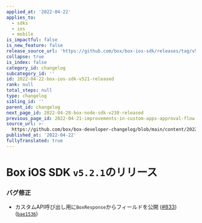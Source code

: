 ```yaml
---
applied_at: '2022-04-22'
applies_to:
  - sdks
  - ios
  - mobile
is_impactful: false
is_new_feature: false
release_source_url: 'https://github.com/box/box-ios-sdk/releases/tag/v5.2.1'
collapse: true
is_index: false
category_id: changelog
subcategory_id: ''
id: 2022-04-22-box-ios-sdk-v521-released
rank: null
total_steps: null
type: changelog
sibling_id: ''
parent_id: changelog
next_page_id: 2022-04-28-box-node-sdk-v230-released
previous_page_id: 2022-04-21-improvements-in-custom-apps-approval-flow
source_url: >-
  https://github.com/box/box-developer-changelog/blob/main/content/2022/04-22-box-ios-sdk-v521-released.md
published_at: '2022-04-22'
fullyTranslated: true
---
```

# Box iOS SDK `v5.2.1`のリリース

### バグ修正

* カスタムAPI呼び出し用に`BoxResponse`からフィールドを公開 ([#833][1]) ([`bae1536`][2])

[1]: https://github.com/box/box-ios-sdk/issues/833

[2]: https://github.com/box/box-ios-sdk/commit/bae1536236a22de198281012b0ee43c84b0e3485
